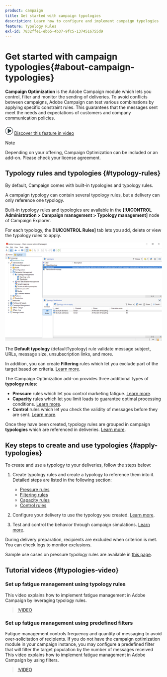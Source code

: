 ```yaml
---
product: campaign
title: Get started with campaign typologies
description: Learn how to configure and implement campaign typologies
feature: Typology Rules
exl-id: 7832ffe1-eb65-4b37-9fc5-1374516755d9
---
```

# Get started with campaign typologies{#about-campaign-typologies}

**Campaign Optimization** is the Adobe Campaign module which lets you control, filter and monitor the sending of deliveries. To avoid conflicts between campaigns, Adobe Campaign can test various combinations by applying specific constraint rules. This guarantees that the messages sent meet the needs and expectations of customers and company communication policies.

![](assets/do-not-localize/how-to-video.png) [Discover this feature in video](#typologies-video)

>[!NOTE]
>
>Depending on your offering, Campaign Optimization can be included or an add-on. Please check your license agreement.

## Typology rules and typologies {#typology-rules}

By default, Campaign comes with built-in typologies and typology rules. 

A campaign typology can contain several typology rules, but a delivery can only reference one typology.

Built-in typology rules and typologies are available in the **[!UICONTROL Administration > Campaign management > Typology management]** node of Campaign Explorer.

For each typology, the **[!UICONTROL Rules]** tab lets you add, delete or view the typology rules to apply.

![](assets/campaign_opt_rules_tab.png)

The **Default typology** (defaultTypology) rule validate message subject, URLs, message size, unsubscription links, and more.

In addition, you can create **Filtering** rules which let you exclude part of the target based on criteria. [Learn more](filtering-rules.md).

The Campaign Optimization add-on provides three additional types of **typology rules**:

* **Pressure** rules which let you control marketing fatigue. [Learn more](pressure-rules.md).
* **Capacity** rules which let you limit loads to guarantee optimal processing conditions. [Learn more](consistency-rules.md#controlling-capacity).
* **Control** rules which let you check the validity of messages before they are sent. [Learn more](control-rules.md).

Once they have been created, typology rules are grouped in campaign **typologies** which are referenced in deliveries. [Learn more](#apply-typologies).


## Key steps to create and use typologies {#apply-typologies}

To create and use a typology to your deliveries, follow the steps below:

1. Create typology rules and create a typology to reference them into it.
   Detailed steps are listed in the following section:
   * [Pressure rules](pressure-rules.md)
   * [Filtering rules](filtering-rules.md)
   * [Capacity rules](consistency-rules.md)
   * [Control rules](control-rules.md)

1. Configure your delivery to use the typology you created. [Learn more](apply-rules.md#apply-a-typology-to-a-delivery).
1. Test and control the behavior through campaign simulations. [Learn more](campaign-simulations.md).

During delivery preparation, recipients are excluded when criterion is met. You can check logs to monitor exclusions.

Sample use cases on pressure typology rules are available in [this page](pressure-rules.md#use-cases-on-pressure-rules).

## Tutorial videos {#typologies-video}

### Set up fatigue management using typology rules

This video explains how to implement fatigue management in Adobe Campaign by leveraging typology rules.

>[!VIDEO](https://video.tv.adobe.com/v/333787?quality=12)

### Set up fatigue management using predefined filters

Fatigue management controls frequency and quantity of messaging to avoid over-solicitation of recipients. If you do not have the campaign optimization module in your campaign instance, you may configure a predefined filter that will filter the target population by the number of messages received
This video explains how to implement fatigue management in Adobe Campaign by using filters.

>[!VIDEO](https://video.tv.adobe.com/v/333778?quality=12)
